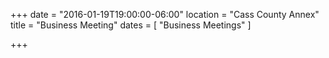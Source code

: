 +++
date = "2016-01-19T19:00:00-06:00"
location = "Cass County Annex"
title = "Business Meeting"
dates = [ "Business Meetings" ]

+++

